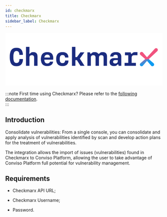 ```yaml
---
id: checkmarx
title: Checkmarx
sidebar_label: Checkmarx
---
```


<div style={{textAlign: 'center'}}>

![img](../../static/img/checkmarx.png)

</div>

:::note
First time using Checkmarx? Please refer to the [following documentation](https://checkmarx.com/resource/documentation/).  
:::

## Introduction

Consolidate vulnerabilities: From a single console, you can consolidate and apply analysis of vulnerabilities identified by scan and develop action plans for the treatment of vulnerabilities.

The integration allows the import of issues (vulnerabilities) found in Checkmarx to Conviso Platform, allowing the user to take advantage of Conviso Platform full potential for vulnerability management.

## Requirements

- Checkmarx API URL;

- Checkmarx Username;

- Password.

